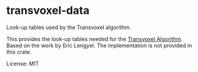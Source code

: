 # transvoxel-data

Look-up tables used by the Transvoxel algorithm.

This provides the look-up tables needed for the [Transvoxel Algorithm](http://transvoxel.org).
Based on the work by Eric Lengyel.
The implementation is not provided in this crate.

License: MIT
